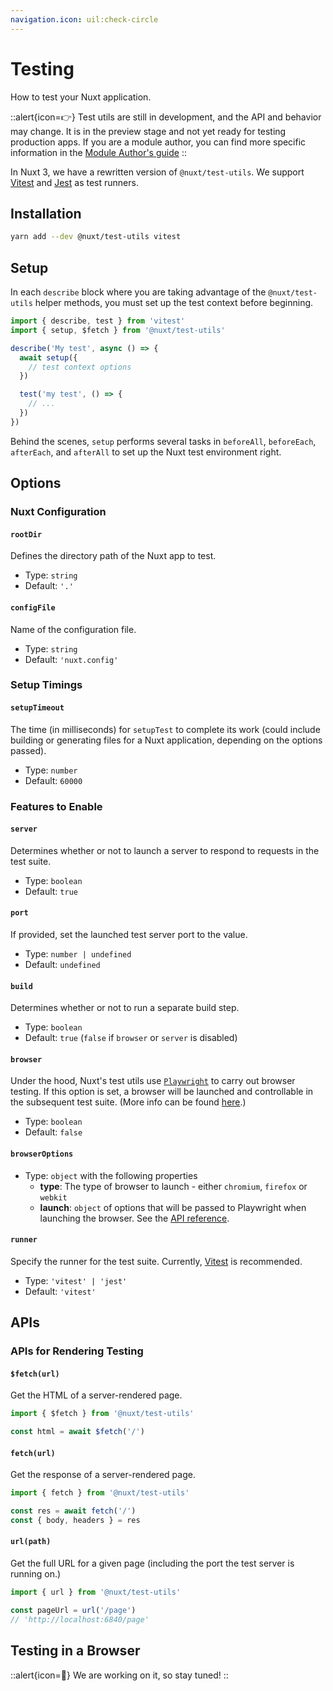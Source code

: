 ```yaml
---
navigation.icon: uil:check-circle
---
```


# Testing

How to test your Nuxt application.

::alert{icon=👉}
Test utils are still in development, and the API and behavior may change. It is in the preview stage and not yet ready for testing production apps.
If you are a module author, you can find more specific information in the [Module Author's guide](/docs/guide/going-further/modules#testing)
::

In Nuxt 3, we have a rewritten version of `@nuxt/test-utils`. We support [Vitest](https://github.com/vitest-dev/vitest) and [Jest](https://jestjs.io/) as test runners.

## Installation

```bash
yarn add --dev @nuxt/test-utils vitest
```

## Setup

In each `describe` block where you are taking advantage of the `@nuxt/test-utils` helper methods, you must set up the test context before beginning.

```ts
import { describe, test } from 'vitest'
import { setup, $fetch } from '@nuxt/test-utils'

describe('My test', async () => {
  await setup({
    // test context options
  })

  test('my test', () => {
    // ...
  })
})
```

Behind the scenes, `setup` performs several tasks in `beforeAll`, `beforeEach`, `afterEach`, and `afterAll` to set up the Nuxt test environment right.

## Options

### Nuxt Configuration

#### `rootDir`

Defines the directory path of the Nuxt app to test.

* Type: `string`
* Default: `'.'`

#### `configFile`

Name of the configuration file.

* Type: `string`
* Default: `'nuxt.config'`

<!--
#### config

Object with configuration overrides.

* Type: `NuxtConfig`
* Default: `{}` -->

### Setup Timings

#### `setupTimeout`

The time (in milliseconds) for `setupTest` to complete its work (could include building or generating files for a Nuxt application, depending on the options passed).

* Type: `number`
* Default: `60000`

### Features to Enable

#### `server`

Determines whether or not to launch a server to respond to requests in the test suite.

* Type: `boolean`
* Default: `true`

#### `port`

If provided, set the launched test server port to the value.

* Type: `number | undefined`
* Default: `undefined`

#### `build`

Determines whether or not to run a separate build step.

* Type: `boolean`
* Default: `true` (`false` if `browser` or `server` is disabled)

#### `browser`

Under the hood, Nuxt's test utils use [`Playwright`](https://playwright.dev) to carry out browser testing. If this option is set, a browser will be launched and controllable in the subsequent test suite. (More info can be found [here](/docs/getting-started/testing).)

* Type: `boolean`
* Default: `false`

#### `browserOptions`

* Type: `object` with the following properties
  * **type**: The type of browser to launch - either `chromium`, `firefox` or `webkit`
  * **launch**: `object` of options that will be passed to Playwright when launching the browser. See the [API reference](https://playwright.dev/docs/api/class-browsertype#browser-type-launch).

#### `runner`

Specify the runner for the test suite. Currently, [Vitest](https://vitest.dev/) is recommended.

* Type: `'vitest' | 'jest'`
* Default: `'vitest'`

## APIs

### APIs for Rendering Testing

#### `$fetch(url)`

Get the HTML of a server-rendered page.

```ts
import { $fetch } from '@nuxt/test-utils'

const html = await $fetch('/')
```

#### `fetch(url)`

Get the response of a server-rendered page.

```ts
import { fetch } from '@nuxt/test-utils'

const res = await fetch('/')
const { body, headers } = res
```

#### `url(path)`

Get the full URL for a given page (including the port the test server is running on.)

```ts
import { url } from '@nuxt/test-utils'

const pageUrl = url('/page')
// 'http://localhost:6840/page'
```

## Testing in a Browser

::alert{icon=🚧}
We are working on it, so stay tuned!
::
